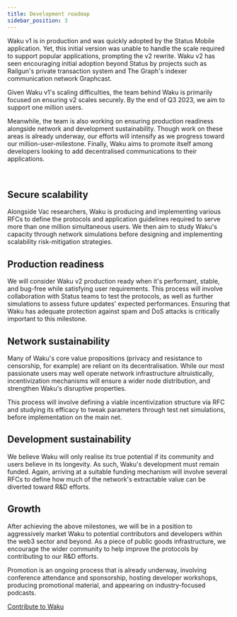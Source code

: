 ```yaml
---
title: Development roadmap
sidebar_position: 3
---
```


Waku v1 is in production and was quickly adopted by the Status Mobile application. Yet, this initial version was unable to handle the scale required to support popular applications, prompting the v2 rewrite. Waku v2 has seen encouraging initial adoption beyond Status by projects such as Railgun's private transaction system and The Graph's indexer communication network Graphcast. 

Given Waku v1's scaling difficulties, the team behind Waku is primarily focused on ensuring v2 scales securely. By the end of Q3 2023, we aim to support one million users. 

Meanwhile, the team is also working on ensuring production readiness alongside network and development sustainability. Though work on these areas is already underway, our efforts will intensify as we progress toward our million-user-milestone. Finally, Waku aims to promote itself among developers looking to add decentralised communications to their applications.

<br/>

## Secure scalability

Alongside Vac researchers, Waku is producing and implementing various RFCs to define the protocols and application guidelines required to serve more than one million simultaneous users. We then aim to study Waku's capacity through network simulations before designing and implementing scalability risk-mitigation strategies. 

## Production readiness

We will consider Waku v2 production ready when it's performant, stable, and bug-free while satisfying user requirements. This process will involve collaboration with Status teams to test the protocols, as well as further simulations to assess future updates' expected performances. Ensuring that Waku has adequate protection against spam and DoS attacks is critically important to this milestone. 

## Network sustainability

Many of Waku's core value propositions (privacy and resistance to censorship, for example) are reliant on its decentralisation. While our most passionate users may well operate network infrastructure altruistically, incentivization mechanisms will ensure a wider node distribution, and strengthen Waku's disruptive properties. 

This process will involve defining a viable incentivization structure via RFC and studying its efficacy to tweak parameters through test net simulations, before implementation on the main net.

## Development sustainability

We believe Waku will only realise its true potential if its community and users believe in its longevity. As such, Waku's development must remain funded. Again, arriving at a suitable funding mechanism will involve several RFCs to define how much of the network's extractable value can be diverted toward R&D efforts.

## Growth

After achieving the above milestones, we will be in a position to aggressively market Waku to potential contributors and developers within the web3 sector and beyond. As a piece of public goods infrastructure, we encourage the wider community to help improve the protocols by contributing to our R&D efforts. 

Promotion is an ongoing process that is already underway, involving conference attendance and sponsorship, hosting developer workshops, producing promotional material, and appearing on industry-focused podcasts.

[Contribute to Waku](https://github.com/waku-org)
